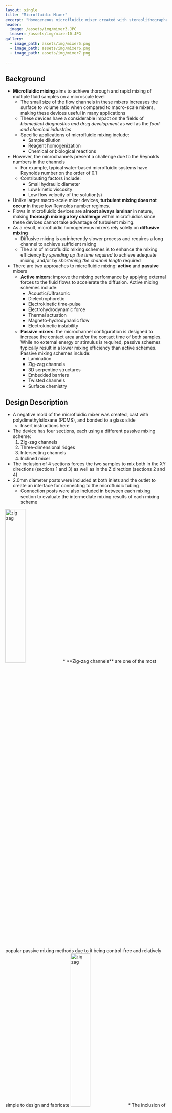 ```yaml
---
layout: single
title: "Microfluidic Mixer"
excerpt: "Homogeneous microfluidic mixer created with stereolithography (SLA) 3D printing."
header:
  image: /assets/img/mixer3.JPG
  teaser: /assets/img/mixer10.JPG
gallery:
  - image_path: assets/img/mixer5.png
  - image_path: assets/img/mixer6.png
  - image_path: assets/img/mixer7.png
   
---
```


## Background

* **Microfluidic mixing** aims to achieve thorough and rapid mixing of multiple fluid samples on a microscale level
  * The small size of the flow channels in these mixers increases the surface to volume ratio when compared to macro-scale mixers, making these devices useful in many applications
  * These devices have a considerable impact on the fields of _biomedical diagnostics and drug development_ as well as the _food and chemical industries_
  * Specific applications of microfluidic mixing include:
     * Sample dilution
     * Reagent homogenization
     * Chemical or biological reactions
* However, the microchannels present a challenge due to the Reynolds numbers in the channels
  * For example, typical water-based microfluidic systems have Reynolds number on the order of 0.1
  * Contributing factors include:
     * Small hydraulic diameter 
     * Low kinetic viscosity 
     * Low flow velocity of the solution(s)
* Unlike larger macro-scale mixer devices, **turbulent mixing does not occur** in these low Reynolds number regimes. 
* Flows in microfluidic devices are **almost always laminar** in nature, making **thorough mixing a key challenge** within microfluidics since these devices cannot take advantage of turbulent mixing.
* As a result, microfluidic homogeneous mixers rely solely on **diffusive mixing**
  * Diffusive mixing is an inherently slower process and requires a long channel to achieve sufficient mixing
  * The aim of microfluidic mixing schemes is to enhance the mixing efficiency by _speeding up the time required_ to achieve adequate mixing, and/or by _shortening the channel length_ required
* There are two approaches to microfluidic mixing: **active** and **passive** mixers
  * **Active mixers**: improve the mixing performance by applying external forces to the fluid flows to accelerate the diffusion. Active mixing schemes include:
     * Acoustic/Ultrasonic
     * Dielectrophoretic
     * Electrokinetic time-pulse
     * Electrohydrodynamic force
     * Thermal actuation
     * Magneto-hydrodynamic flow
     * Electrokinetic instability
  * **Passive mixers**: the microchannel configuration is designed to increase the contact area and/or the contact time of both samples. While no external energy or stimulus is required, passive schemes typically result in a lower mixing efficiency than active schemes. Passive mixing schemes include:
     * Lamination
     * Zig-zag channels
     * 3D serpentine structures
     * Embedded barriers
     * Twisted channels
     * Surface chemistry

## Design Description
* A negative mold of the microfluidic mixer was created, cast with polydimethylsiloxane (PDMS), and bonded to a glass slide
  * Insert instructions here
* The device has four sections, each using a different passive mixing scheme:
  1. Zig-zag channels
  2. Three-dimensional ridges
  3. Intersecting channels
  4. Inclined mixer
* The inclusion of 4 sections forces the two samples to mix both in the XY directions (sections 1 and 3) as well as in the Z direction (sections 2 and 4)
* 2.0mm diameter posts were included at both inlets and the outlet to create an interface for connecting to the microfluidic tubing
  * Connection posts were also included in between each mixing section to evaluate the intermediate mixing results of each mixing scheme

<img src="/assets/img/mixer11.png" alt="zig zag" width="35%"/>
* **Zig-zag channels** are one of the most popular passive mixing methods due to it being control-free and relatively simple to design and fabricate

<img src="/assets/img/mixer12.png" alt="zig zag" width="35%"/>
* The inclusion of **3D ridges** is intended to induce chaotic advection in the mixer, particularly in the Z-direction, by forcing flows with transverse components to fold fluid elements over the channel cross-section

<img src="/assets/img/mixer13.png" alt="zig zag" width="35%"/>
* **Intersecting channels** can be used to split, rearrange, and combine component streams to enhance mixing. The two species merge into a single large stream and flow along a main channel. The intersecting channels form connections between the parallel segments of the main channel, allowing fluid on one side of the main channel to interact with fluid on the other side of the channel.

<img src="/assets/img/mixer14.png" alt="zig zag" width="35%"/>
* Similar to the 3D ridges, the **inclined walls** in section 4 are designed to induce a chaotic mixing effect within the fluid stream. As the fluid traverses this section, it sways from side to side, resulting in a chaotic advection effect.

## Justification for Stereolithography
* A **Form 3 stereolithography (SLA) printer** was used to 3D print the negative mold of the microfluidic mixer
  * SLA falls under the category of _vat photopolymerization (VPP)_, which constructs a model layer by layer out of a vat of liquid photopolymer resin. 
    * An ultraviolet (UV) laser is used to cure the resin on each layer, and a platform moves the object being made downwards after each new layer is cured.
  * VPP provides **extremely high-resolution** printing capabilities, with the minimum feature size being determined by the laser spot size (in this case, 85 um)
* Other fabrication techniques can also be used to create microfluidic devices, such as **photolithography**, a traditional technique that was first used to create microfluidic devices
  * However, microfluidics fabricated with photolithography have a _much higher cost_ and can also _take much longer to fabricate_
    * Devices fabricated with photolithography can cost ~10x more than devices fabricated with SLA, largely due to the high maintenance costs of the equipment and facilities needed to run photolithography processes
    * Ordering a microfluidic device fabricated with photolithography can also result in lead times of up to two months
      * SLA parts can be ready in a matter of hours, allowing for rapid testing and prototpyping of microfluidic devices
  * Traditional microfluidic devices made with photolithography are limited to a  two-dimensional plane and a rectangular cross-sectional area
    * SLA-printed microfluidics are limited only by what the user models in CAD, allowing for channels to take any three-dimensional path
    * **This is particularly beneficial for a homogeneous mixer**, necessitating the use of SLA printing

## Video
<iframe width="560" height="315" src="https://www.youtube.com/embed/mmE74WHk6mE" title="YouTube video player" frameborder="0" allow="accelerometer; autoplay; clipboard-write; encrypted-media; gyroscope; picture-in-picture; web-share" allowfullscreen></iframe>


## CAD Model
<iframe src="https://vanderbilt643.autodesk360.com/shares/public/SH35dfcQT936092f0e4381a449e85df15f9a?mode=embed" width="800" height="600" allowfullscreen="true" webkitallowfullscreen="true" mozallowfullscreen="true"  frameborder="0"></iframe>



{% include gallery caption="Microfluidic Mixer Gallery" %}
